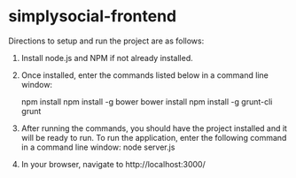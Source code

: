 # simplysocial-frontend

Directions to setup and run the project are as follows:

1. Install node.js and NPM if not already installed. 

2. Once installed, enter the commands listed below in a command line window:

	npm install
	npm install -g bower
	bower install
	npm install -g grunt-cli
	grunt

3. After running the commands, you should have the project installed and it will be ready to run. To run the application, enter the following command in a command line window:
node server.js

4. In your browser, navigate to http://localhost:3000/

